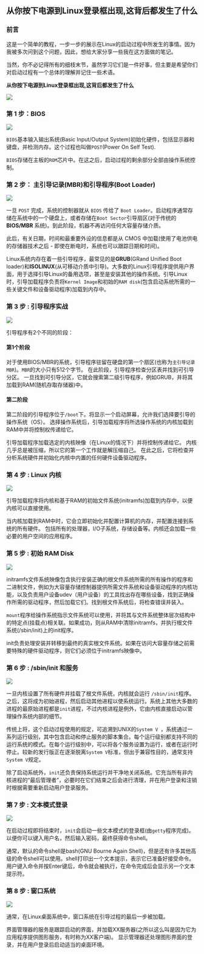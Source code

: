 ## 从你按下电源到Linux登录框出现,这背后都发生了什么

### 前言 

这是一个简单的教程，一步一步的展示在Linux的启动过程中所发生的事情。因为我被多次问到这个问题，因此，想给大家分享一些我在这方面做的笔记。

当然，你不必记得所有的细枝末节，虽然学习它们是一件好事，但主要是希望你们对启动过程有一个总体的理解并记住一些术语。

**从你按下电源到Linux登录框出现,这背后都发生了什么**

<img src="./images/1.png">

### 第 1 步：BIOS 

<img src="./images/2.png">

```BIOS```基本输入输出系统(Basic Input/Output System)初始化硬件，包括显示器和键盘，并检测内存。这个过程也叫做```POST```(Power On Self Test).

```BIOS```存储在主板的```ROM```芯片中。在这之后，启动过程的剩余部分全部由操作系统控制。

### 第 2 步： 主引导记录(MBR)和引导程序(Boot Loader)

<img src="./images/3.png">

一旦 ```POST``` 完成，系统的控制器就从 ```BIOS``` 传给了 ```Boot Loader```。启动程序通常存储在系统中的一个硬盘上，或者存储在```Boot Sector```引导扇区(对于传统的 **BIOS/MBR** 系统)。到此阶段，机器不再访问任何大容量存储介质。

此后，有关日期，时间和最重要外设的信息都是从 CMOS 中加载(使用了电池供电的存储器技术之后 - 即使在断电时，系统也可以跟踪日期和时间)。

Linux系统内存在着一些引导程序，最常见的是**GRUB**(GRand Unified Boot loader)和**ISOLINUX**(从可移动介质中引导)。大多数的Linux引导程序提供用户界面，用于选择引导Linux的备用选项，甚至是安装其他的操作系统。引导Linux时，引导加载程序负责将```Kernel Image```和初始的```RAM disk```(包含启动系统所需的一些关键文件和设备驱动程序)加载到内存中。

### 第 3 步 : 引导程序实战

<img src="./images/4.jpg">

引导程序有2个不同的阶段：

#### 第1个阶段

对于使用BIOS/MBR的系统，引导程序驻留在硬盘的第一个扇区(也称为```主引导记录MBR```)。```MBR```的大小只有512个字节。 在此阶段，引导程序检查分区表并找到可引导分区。 一旦找到可引导分区，它就会搜索第二级引导程序，例如GRUB，并将其加载到RAM(随机存取存储器)中。

#### 第二阶段

第二阶段的引导程序位于```/boot```下。将显示一个启动屏幕，允许我们选择要引导的操作系统（OS）。 选择操作系统后，引导加载程序将所选操作系统的内核加载到RAM中并将控制权传递给它。 

引导加载程序加载选定的内核映像（在Linux的情况下）并将控制传递给它。 内核几乎总是被压缩，所以它的第一个工作就是解压缩自己。 在此之后，它将检查并分析系统硬件并初始化内核中内置的任何硬件设备驱动程序。

### 第 4 步 : Linux 内核

<img src="./images/5.jpg">

引导加载程序将内核和基于RAM的初始文件系统(initramfs)加载到内存中，以便内核可以直接使用。 

当内核加载到RAM中时，它会立即初始化并配置计算机的内存，并配置连接到系统的所有硬件。 包括所有的处理器，I/O子系统，存储设备等。内核还会加载一些必要的用户空间的应用程序。

### 第 5 步 : 初始 RAM Disk

<img src="./images/6.jpg">

initramfs文件系统映像包含执行安装正确的根文件系统所需的所有操作的程序和二进制文件，例如为大容量存储控制器提供所需文件系统和设备驱动程序的内核功能，以及负责用户设备udev（用户设备）的工具找出存在哪些设备，找到正确操作所需的驱动程序，然后加载它们。找到根文件系统后，将检查错误并装入。 

```mount```程序给操作系统指示文件系统可以使用，并将其与文件系统整体层次结构中的特定点(挂载点)相关联。如果成功，则从RAM中清除initramfs，并执行根文件系统(/sbin/init)上的init程序。 

init负责处理安装并转移到最终的真实根文件系统。如果在访问大容量存储之前需要特殊的硬件驱动程序，则它们必须位于initramfs映像中。

### 第 6 步 : /sbin/init 和服务

<img src="./images/7.jpg">

一旦内核设置了所有硬件并挂载了根文件系统，内核就会运行 ```/sbin/init```程序。之后，这将成为初始进程，然后启动其他进程以使系统运行。系统上其他大多数的进程的最原始进程都是```init```进程，不过内核进程是例外，它由内核直接启动以管理操作系统内部的细节。

传统上将，这个启动过程使用的规定，可追溯到UNIX的```System V ```，系统通过一系列运行级别，其中包含启动和停止服务的脚本集合。每个运行级别都支持不同的运行系统的模式。在每个运行级别中，可以将各个服务设置为运行，或者在运行时停止。较新的发行版正在逐渐脱离```System V```标准，但出于兼容性目的，通常支持```System V```规定。

除了启动系统外，```init```还负责保持系统运行并干净地关闭系统。它充当所有非内核进程的“最后管理者”，必要时在它们结束之后会进行清理，并在用户登录和注销时根据需要重新启动用户登录服务。

### 第 7 步 : 文本模式登录

<img src="./images/8.jpg">

在启动过程即将结束时，```init```会启动一些文本模式的登录框(由```getty```程序完成)。 以便你可以键入用户名，然后输入密码，最终获得命令shell。 

通常，默认的命令shell是bash(GNU Bourne Again Shell)，但是还有许多其他高级的命令shell可以使用。shell打印出一个文本提示，表示它已准备好接受命令。用户键入命令并按Enter键后，命令就会被执行，在命令完成后会显示另一个文本提示符。

### 第 8 步 : 窗口系统

<img src="./images/9.jpg">

通常，在Linux桌面系统中，窗口系统在引导过程的最后一步被加载。 

界面管理器的服务是跟踪启动的界面，并加载XX服务器(之所以这么叫是因为它为应用程序提供图形服务，有时称为XX客户端)。 显示管理器还处理图形界面的登录，并在用户登录后启动适当的桌面环境。